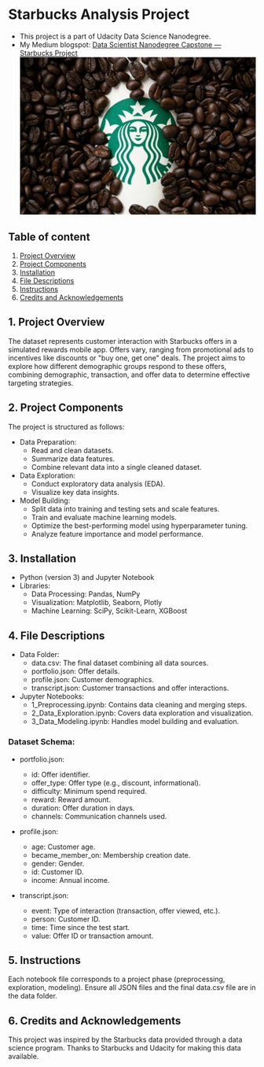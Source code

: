 # Starbucks Analysis Project
- This project is a part of Udacity Data Science Nanodegree.
- My Medium blogspot: [Data Scientist Nanodegree Capstone — Starbucks Project](https://medium.com/@phat.caominh.dev/understanding-starbuck-customer-behavior-through-offer-response-modeling-and-analysis-6c6bb9f5a8ff)
![Starbucks Analysis Project](images/starbuck-logo.webp)

## Table of content
1. [Project Overview](https://github.com/Phatcm/Starbucks-Analysis-Project?tab=readme-ov-file#1-project-overview)
2. [Project Components](https://github.com/Phatcm/Starbucks-Analysis-Project?tab=readme-ov-file#2-project-components)
3. [Installation](https://github.com/Phatcm/Starbucks-Analysis-Project?tab=readme-ov-file#3-installation)
4. [File Descriptions](https://github.com/Phatcm/Starbucks-Analysis-Project?tab=readme-ov-file#4-file-descriptions)
5. [Instructions](https://github.com/Phatcm/Starbucks-Analysis-Project?tab=readme-ov-file#5-instructions)
6. [Credits and Acknowledgements](https://github.com/Phatcm/Starbucks-Analysis-Project?tab=readme-ov-file#6-credits-and-acknowledgements)

## 1. Project Overview
The dataset represents customer interaction with Starbucks offers in a simulated rewards mobile app. Offers vary, ranging from promotional ads to incentives like discounts or "buy one, get one" deals. The project aims to explore how different demographic groups respond to these offers, combining demographic, transaction, and offer data to determine effective targeting strategies.  

## 2. Project Components
The project is structured as follows:
- Data Preparation:
    - Read and clean datasets.
    - Summarize data features.
    - Combine relevant data into a single cleaned dataset.
- Data Exploration:
    - Conduct exploratory data analysis (EDA).
    - Visualize key data insights.
- Model Building:
    - Split data into training and testing sets and scale features.
    - Train and evaluate machine learning models.
    - Optimize the best-performing model using hyperparameter tuning.
    - Analyze feature importance and model performance.
  
## 3. Installation
- Python (version 3) and Jupyter Notebook
- Libraries:
    - Data Processing: Pandas, NumPy
    - Visualization: Matplotlib, Seaborn, Plotly
    - Machine Learning: SciPy, Scikit-Learn, XGBoost

## 4. File Descriptions
- Data Folder:
    - data.csv: The final dataset combining all data sources.
    - portfolio.json: Offer details.
    - profile.json: Customer demographics.
    - transcript.json: Customer transactions and offer interactions.
- Jupyter Notebooks:
    - 1_Preprocessing.ipynb: Contains data cleaning and merging steps.
    - 2_Data_Exploration.ipynb: Covers data exploration and visualization.
    - 3_Data_Modeling.ipynb: Handles model building and evaluation.

### Dataset Schema:
- portfolio.json:
    - id: Offer identifier.
    - offer_type: Offer type (e.g., discount, informational).
    - difficulty: Minimum spend required.
    - reward: Reward amount.
    - duration: Offer duration in days.
    - channels: Communication channels used.

- profile.json:
    - age: Customer age.
    - became_member_on: Membership creation date.
    - gender: Gender.
    - id: Customer ID.
    - income: Annual income.

- transcript.json:
    - event: Type of interaction (transaction, offer viewed, etc.).
    - person: Customer ID.
    - time: Time since the test start.
    - value: Offer ID or transaction amount.

## 5. Instructions
Each notebook file corresponds to a project phase (preprocessing, exploration, modeling). Ensure all JSON files and the final data.csv file are in the data folder.

## 6. Credits and Acknowledgements
This project was inspired by the Starbucks data provided through a data science program. Thanks to Starbucks and Udacity for making this data available.
